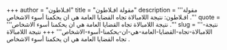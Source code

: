 +++
author = "افـلاطون"
title = "مقولة افـلاطون"
description = '''مقولة افـلاطون: نتيجة اللامبالاة تجاه القضايا العامة هي ان يحكمنا أسوء الاشخاص .'''
quote = '''نتيجة اللامبالاة تجاه القضايا العامة هي ان يحكمنا أسوء الاشخاص .'''
slug = '''نتيجة-اللامبالاة-تجاه-القضايا-العامة-هي-ان-يحكمنا-أسوء-الاشخاص'''
+++
نتيجة اللامبالاة تجاه القضايا العامة هي ان يحكمنا أسوء الاشخاص .
